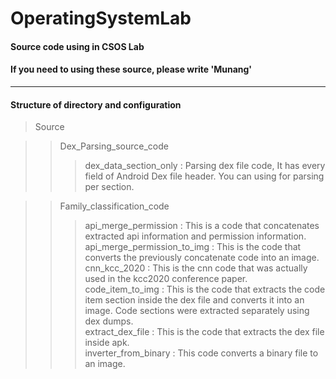 # OperatingSystemLab

#### Source code using in CSOS Lab
#### If you need to using these source, please write 'Munang'

*************************************************************************************************

#### Structure of directory and configuration

> Source


> >Dex_Parsing_source_code   
> > >dex_data_section_only : Parsing dex file code, It has every field of Android Dex file header. You can using for parsing per section.   


> >Family_classification_code   
> > >api_merge_permission : This is a code that concatenates extracted api information and permission information.   
> > >api_merge_permission_to_img : This is the code that converts the previously concatenate code into an image.   
> > >cnn_kcc_2020 : This is the cnn code that was actually used in the kcc2020 conference paper.   
> > >code_item_to_img : This is the code that extracts the code item section inside the dex file and converts it into an image. Code sections were extracted separately using dex dumps.   
> > >extract_dex_file : This is the code that extracts the dex file inside apk.   
> > >inverter_from_binary : This code converts a binary file to an image.   
